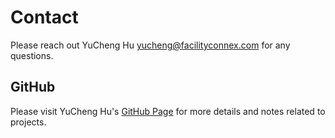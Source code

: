 # Contact

Please reach out YuCheng Hu [yucheng@facilityconnex.com](yucheng@facilityconnex.com) for any questions.

## GitHub
Please visit YuCheng Hu's [GitHub Page](https://github.com/yhu-fcx) for more details and notes related to projects.